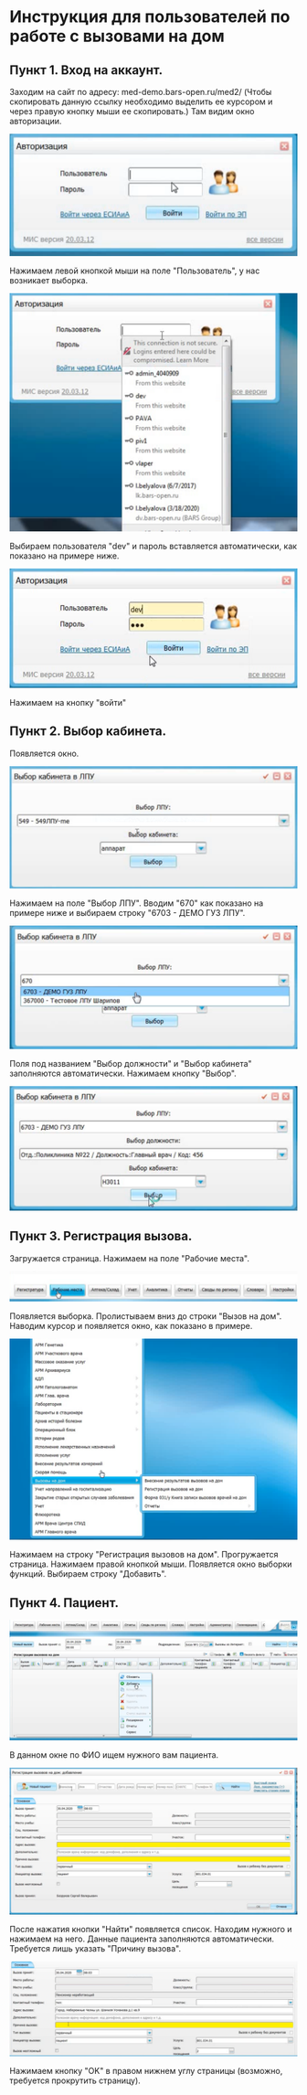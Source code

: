 # Инструкция для пользователей по работе с вызовами на дом


## Пункт 1. Вход на аккаунт.

Заходим на сайт по адресу: med-demo.bars-open.ru/med2/
(Чтобы скопировать данную ссылку необходимо выделить ее курсором и через правую кнопку мыши ее скопировать.)
Там видим окно авторизации.

![img1](img/1.png)

Нажимаем левой кнопкой мыши на поле "Пользователь", у нас возникает выборка.

![img1](img/2.png)

Выбираем пользователя "dev" и пароль вставляется автоматически, как показано на примере ниже.

![img1](img/3.png)

Нажимаем на кнопку "войти"

## Пункт 2. Выбор кабинета.

Появляется окно.

![img1](img/4.png)

Нажимаем на поле "Выбор ЛПУ". Вводим "670" как показано на примере ниже и выбираем строку "6703 - ДЕМО ГУЗ ЛПУ".

![img1](img/5.png)

Поля под названием "Выбор должности" и "Выбор кабинета" заполняются автоматически. Нажимаем кнопку "Выбор".

![img1](img/6.png)


## Пункт 3. Регистрация вызова.

Загружается страница. Нажимаем на поле "Рабочие места".

![img1](img/7.png)

Появляется выборка. Пролистываем вниз до строки "Вызов на дом". Наводим курсор и появляется окно, как показано в примере.

![img1](img/8.png)

Нажимаем на строку "Регистрация вызовов на дом". 
Прогружается страница. Нажимаем правой кнопкой мыши. Появляется окно выборки функций. Выбираем строку "Добавить".

## Пункт 4. Пациент.

![img1](img/9.png)

В данном окне по ФИО ищем нужного вам пациента.

![img1](img/10.png)

После нажатия кнопки "Найти" появляется список. Находим нужного и нажимаем на него. 
Данные пациента заполняются автоматически. Требуется лишь указать "Причину вызова". 

![img1](img/11.png)

Нажимаем кнопку "OK" в правом нижнем углу страницы (возможно, требуется прокрутить страницу).